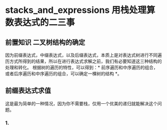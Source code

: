 # stacks_and_expressions 用栈处理算数表达式的二三事

## 前置知识 二叉树结构的确定

因为前缀表达式，中缀表达式，以及后缀表达式，本质上是对表达式树进行不同遍历方式所得到的结果，所以在进行表达式求解之前，我们有必要知道这三种结构的处理和转化。
根据树的遍历的特性，可以得到：* 前序遍历和中序遍历的组合，或者后序遍历和中序遍历的组合，可以确定一棵树的结构 *。

## 前缀表达式求值

这是最为简单的一种情况，因为你不需要栈，仅用一个优美的递归就能解决这个问题。

### 1.


